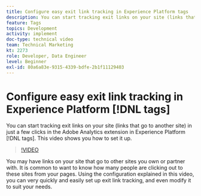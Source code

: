 ```yaml
---
title: Configure easy exit link tracking in Experience Platform tags
description: You can start tracking exit links on your site (links that go to another site) in just a few clicks in the Adobe Analytics extension in Experience Platform tags. This video shows you how to set it up.
feature: Tags
topics: Development
activity: implement
doc-type: technical video
team: Technical Marketing
kt: 2273
role: Developer, Data Engineer
level: Beginner
exl-id: 80a6a83e-9315-4339-bdfe-2b1f11129403
---
```

# Configure easy exit link tracking in Experience Platform [!DNL tags]

You can start tracking exit links on your site (links that go to another site) in just a few clicks in the Adobe Analytics extension in Experience Platform [!DNL tags]. This video shows you how to set it up.

>[!VIDEO](https://video.tv.adobe.com/v/25763/?quality=12&learn=on)

You may have links on your site that go to other sites you own or partner with. It is common to want to know how many people are clicking out to these sites from your pages. Using the configuration explained in this video, you can very quickly and easily set up exit link tracking, and even modify it to suit your needs.
